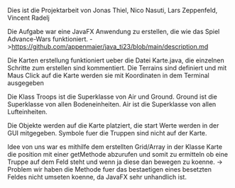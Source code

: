 Dies ist die Projektarbeit von Jonas Thiel, Nico Nasuti, Lars Zeppenfeld, Vincent Radelj

Die Aufgabe war eine JavaFX Anwendung zu erstellen, die wie das Spiel Advance-Wars funktioniert.
->https://github.com/appenmaier/java_ti23/blob/main/description.md

Die Karten erstellung funktioniert ueber die Datei Karte.java, die einzelnen Schritte zum erstellen sind kommentiert.
Die Terrains sind definiert und mit Maus Click auf die Karte werden sie mit Koordinaten in dem Terminal ausgegeben 

Die Klass Troops ist die Superklasse von Air und Ground. Ground ist die Superklasse von allen Bodeneinheiten.
Air ist die Superklasse von allen Lufteinheiten.

Die Objekte werden auf die Karte platziert, die start Werte werden in der GUI mitgegeben. Symbole fuer die Truppen
sind nicht auf der Karte.


Idee von uns war es mithilfe dem erstellten  Grid/Array in der Klasse Karte die position mit einer getMethode abzurufen
und somit zu ermitteln ob eine Truppe auf dem Feld steht und wenn ja diese dan bewegen zu koenne.
-> Problem wir haben die Methode fuer das bestaetigen eines besetzten Feldes nicht umseten koenne, da JavaFX sehr unhandlich ist.